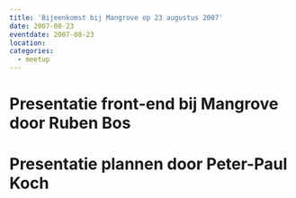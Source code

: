 ```yaml
---
title: 'Bijeenkomst bij Mangrove op 23 augustus 2007'
date: 2007-08-23
eventdate: 2007-08-23
location:
categories:
  - meetup
---
```


# Presentatie front-end bij Mangrove door Ruben Bos

# Presentatie plannen door Peter-Paul Koch
